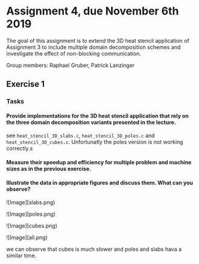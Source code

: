 # Assignment 4, due November 6th 2019

The goal of this assignment is to extend the 3D heat stencil application of Assignment 3 to include multiple domain decomposition schemes and investigate the effect of non-blocking communication.

Group members: Raphael Gruber, Patrick Lanzinger

## Exercise 1

### Tasks

#### Provide implementations for the 3D heat stencil application that rely on the three domain decomposition variants presented in the lecture.

see ``heat_stencil_3D_slabs.c``, ``heat_stencil_3D_poles.c`` and ``heat_stencil_3D_cubes.c``.
Unfortunatly the poles version is not working correctly.s

#### Measure their speedup and efficiency for multiple problem and machine sizes as in the previous exercise.
#### Illustrate the data in appropriate figures and discuss them. What can you observe?

![Image][slabs.png) 

![Image][poles.png) 

![Image][cubes.png) 

![Image][all.png) 

we can observe that cubes is much slower and poles and slabs hava a similar time.
